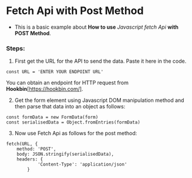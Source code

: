 # Fetch Api with Post Method


- This is a basic example about **How to use** *Javascript fetch Api* **with POST Method**.


### Steps: 

1. First get the URL for the API to send the data. Paste it here in the code.

`const URL = 'ENTER YOUR ENDPOINT URL'`

You can obtain an endpoint for HTTP request from **Hookbin**[https://hookbin.com/].


2. Get the form element using Javascript DOM manipulation method and then parse that data into an object as follows:

```
const formData = new FormData(form)
const serialisedData = Object.fromEntries(formData)
```

3. Now use Fetch Api as follows for the post method:

```
fetch(URL, {
    method: 'POST',
	body: JSON.stringify(serialisedData),
	headers: {
			'Content-Type': 'application/json'
		}
```

